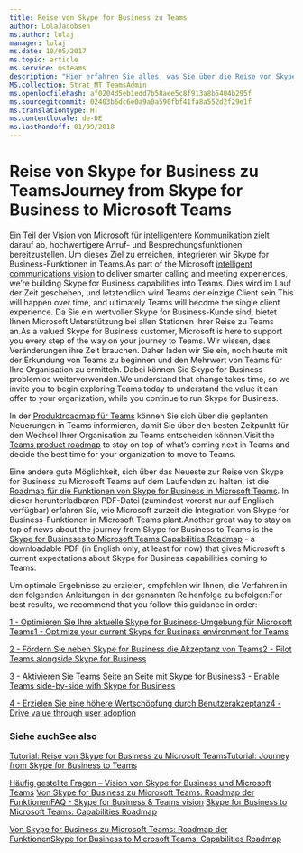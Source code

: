 ```yaml
---
title: Reise von Skype for Business zu Teams
author: LolaJacobsen
ms.author: lolaj
manager: lolaj
ms.date: 10/05/2017
ms.topic: article
ms.service: msteams
description: "Hier erfahren Sie alles, was Sie über die Reise von Skype for Business Online zu Microsoft Teams wissen müssen."
MS.collection: Strat_MT_TeamsAdmin
ms.openlocfilehash: af0204d5eb1edd7b58aee5c8f913a8b5404b295f
ms.sourcegitcommit: 02403b6dc6e0a9a0a590fbf41fa8a552d2f29e1f
ms.translationtype: HT
ms.contentlocale: de-DE
ms.lasthandoff: 01/09/2018
---
```

<a name="journey-from-skype-for-business-to-microsoft-teams"></a><span data-ttu-id="47a81-103">Reise von Skype for Business zu Teams</span><span class="sxs-lookup"><span data-stu-id="47a81-103">Journey from Skype for Business to Microsoft Teams</span></span>
==================================================

<span data-ttu-id="47a81-104">Ein Teil der [Vision von Microsoft für intelligentere Kommunikation](https://aka.ms/intelligentcommunicationsblog) zielt darauf ab, hochwertigere Anruf- und Besprechungsfunktionen bereitzustellen. Um dieses Ziel zu erreichen, integrieren wir Skype for Business-Funktionen in Teams.</span><span class="sxs-lookup"><span data-stu-id="47a81-104">As part of the Microsoft [intelligent communications vision](https://aka.ms/intelligentcommunicationsblog) to deliver smarter calling and meeting experiences, we’re building Skype for Business capabilities into Teams.</span></span> <span data-ttu-id="47a81-105">Dies wird im Lauf der Zeit geschehen, und letztendlich wird Teams der einzige Client sein.</span><span class="sxs-lookup"><span data-stu-id="47a81-105">This will happen over time, and ultimately Teams will become the single client experience.</span></span> <span data-ttu-id="47a81-106">Da Sie ein wertvoller Skype for Business-Kunde sind, bietet Ihnen Microsoft Unterstützung bei allen Stationen Ihrer Reise zu Teams an.</span><span class="sxs-lookup"><span data-stu-id="47a81-106">As a valued Skype for Business customer, Microsoft is here to support you every step of the way on your journey to Teams.</span></span> <span data-ttu-id="47a81-107">Wir wissen, dass Veränderungen ihre Zeit brauchen. Daher laden wir Sie ein, noch heute mit der Erkundung von Teams zu beginnen und den Mehrwert von Teams für Ihre Organisation zu ermitteln. Dabei können Sie Skype for Business problemlos weiterverwenden.</span><span class="sxs-lookup"><span data-stu-id="47a81-107">We understand that change takes time, so we invite you to begin exploring Teams today to understand the value it can offer to your organization, while you continue to run Skype for Business.</span></span> 

<span data-ttu-id="47a81-108">In der [Produktroadmap für Teams](https://aka.ms/TeamsRoadmap) können Sie sich über die geplanten Neuerungen in Teams informieren, damit Sie über den besten Zeitpunkt für den Wechsel Ihrer Organisation zu Teams entscheiden können.</span><span class="sxs-lookup"><span data-stu-id="47a81-108">Visit the [Teams product roadmap](https://aka.ms/TeamsRoadmap) to stay on top of what’s coming next in Teams and decide the best time for your organization to move to Teams.</span></span>

<span data-ttu-id="47a81-109">Eine andere gute Möglichkeit, sich über das Neueste zur Reise von Skype for Business zu Microsoft Teams auf dem Laufenden zu halten, ist die [Roadmap für die Funktionen von Skype for Business in Microsoft Teams](https://aka.ms/skype2teamsroadmap). In dieser herunterladbaren PDF-Datei (zumindest vorerst nur auf Englisch verfügbar) erfahren Sie, wie Microsoft zurzeit die Integration von Skype for Business-Funktionen in Microsoft Teams plant.</span><span class="sxs-lookup"><span data-stu-id="47a81-109">Another great way to stay on top of news about the journey from Skype for Business to Teams is the [Skype for Busineses to Microsoft Teams Capabilities Roadmap](https://aka.ms/skype2teamsroadmap) - a downloadable PDF (in English only, at least for now) that gives Microsoft's current expectations about Skype for Business capabilities coming to Teams.</span></span>

<span data-ttu-id="47a81-110">Um optimale Ergebnisse zu erzielen, empfehlen wir Ihnen, die Verfahren in den folgenden Anleitungen in der genannten Reihenfolge zu befolgen:</span><span class="sxs-lookup"><span data-stu-id="47a81-110">For best results, we recommend that you follow this guidance in order:</span></span>


[<span data-ttu-id="47a81-111">1 - Optimieren Sie Ihre aktuelle Skype for Business-Umgebung für Microsoft Teams</span><span class="sxs-lookup"><span data-stu-id="47a81-111">1 - Optimize your current Skype for Business environment for Teams</span></span>](prepare-teams.md)

[<span data-ttu-id="47a81-112">2 - Fördern Sie neben Skype for Business die Akzeptanz von Teams</span><span class="sxs-lookup"><span data-stu-id="47a81-112">2 - Pilot Teams alongside Skype for Business</span></span>](pilot-essentials.md)

[<span data-ttu-id="47a81-113">3 - Aktivieren Sie Teams Seite an Seite mit Skype for Business</span><span class="sxs-lookup"><span data-stu-id="47a81-113">3 - Enable Teams side-by-side with Skype for Business</span></span>](guidance-SkypeforBusiness.md)

[<span data-ttu-id="47a81-114">4 - Erzielen Sie eine höhere Wertschöpfung durch Benutzerakzeptanz</span><span class="sxs-lookup"><span data-stu-id="47a81-114">4 - Drive value through user adoption</span></span>](continue-journey.md)


 
### <a name="see-also"></a><span data-ttu-id="47a81-115">Siehe auch</span><span class="sxs-lookup"><span data-stu-id="47a81-115">See also</span></span>
[<span data-ttu-id="47a81-116">Tutorial: Reise von Skype for Business zu Microsoft Teams</span><span class="sxs-lookup"><span data-stu-id="47a81-116">Tutorial: Journey from Skype for Business to Teams</span></span>](Tutorial-Journey-SkypeforBusiness-to-Teams.yml)

<span data-ttu-id="47a81-117">[Häufig gestellte Fragen – Vision von Skype for Business und Microsoft Teams](FAQ-journey.md)
[Von Skype for Business zu Microsoft Teams: Roadmap der Funktionen](https://aka.ms/skype2teamsroadmap)</span><span class="sxs-lookup"><span data-stu-id="47a81-117">[FAQ - Skype for Business & Teams vision](FAQ-journey.md)
[Skype for Business to Microsoft Teams: Capabilities Roadmap](https://aka.ms/skype2teamsroadmap)</span></span>

[<span data-ttu-id="47a81-118">Von Skype for Business zu Microsoft Teams: Roadmap der Funktionen</span><span class="sxs-lookup"><span data-stu-id="47a81-118">Skype for Business to Microsoft Teams: Capabilities Roadmap</span></span>](https://aka.ms/skype2teamsroadmap)




